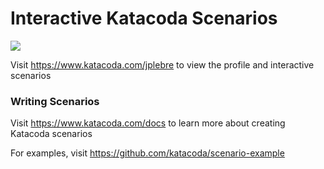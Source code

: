# Interactive Katacoda Scenarios

[![](http://shields.katacoda.com/katacoda/jplebre/count.svg)](https://www.katacoda.com/jplebre "Get your profile on Katacoda.com")

Visit https://www.katacoda.com/jplebre to view the profile and interactive scenarios

### Writing Scenarios
Visit https://www.katacoda.com/docs to learn more about creating Katacoda scenarios

For examples, visit https://github.com/katacoda/scenario-example
